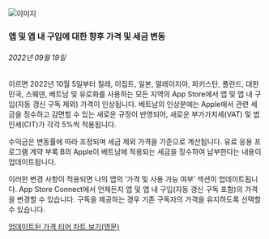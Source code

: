 <!-- ### MySkills
BootStrap & React.js  
<img src="https://img.shields.io/badge/HTML5-E34F26?style=flat-square&logo=HTML5&logoColor=white"/></a>
<img src="https://img.shields.io/badge/CSS3-1572B6?style=flat-square&logo=CSS3&logoColor=white"/></a>
<img src="https://img.shields.io/badge/JavaScript-F7DF1E?style=flat-square&logo=JavaScript&logoColor=white"/></a>
<img src="https://img.shields.io/badge/React.js-1E8CBE?style=flat-square&logo=JavaScript&logoColor=white"/></a>   -->

<!-- Android & IOS  
<img src="https://img.shields.io/badge/Java-007396?style=flat-square&logo=Java&logoColor=white"/></a>
<img src="https://img.shields.io/badge/Swift-F05138?style=flat-square&logo=Swift&logoColor=white"/></a> -->
<!-- 
Languages  
<img src="https://img.shields.io/badge/C-A8B9CC?style=flat-square&logo=C&logoColor=white"/></a>
<img src="https://img.shields.io/badge/C++-00599C?style=flat-square&logo=C%2B%2B&logoColor=white"/></a>
<img src="https://img.shields.io/badge/Python-3776AB?style=flat-square&logo=Python&logoColor=white"/></a>

algorithms  
<img src="https://img.shields.io/badge/Baekjoon-Gold4-gold?style=flat-square&labelColor=004088"/></a> -->
<!-- 
Contact  
[<img src="https://img.shields.io/badge/l06094@gmail.com-EA4335?style=flat-square&logo=Gmail&logoColor=white"/>](l06094@gmail.com)
<a href="dlwjsgml02@naver.com"><img src="https://img.shields.io/badge/dlwjsgml02@naver.com-0ABF53?style=flat-square&logo=Nintendo&logoColor=white"/></a>
<img src="https://img.shields.io/badge/jeon__hui__22-E4405F?style=flat-square&logo=Instagram&logoColor=white"/></a>  

---
![Top Langs](https://github-readme-stats.vercel.app/api/top-langs/?username=6810779s&layout=compact&theme=algolia) 

![Jeonhui's GitHub stats](https://github-readme-stats.vercel.app/api?username=Jeonhui&show_icons=true&theme=algolia)  
 -->

<!-- [![Solved.ac
프로필](http://mazassumnida.wtf/api/v2/generate_badge?boj=whas02)](https://solved.ac/whas02)  

# IOS developer News -->
![이미지](https://developer.apple.com/assets/elements/icons/app-store/app-store-128x128_2x.png)  
###  앱 및 앱 내 구입에 대한 향후 가격 및 세금 변동  
###### 2022년 09월 19일  
<span class="article-text"><p>이르면 2022년 10월 5일부터 칠레, 이집트, 일본, 말레이지아, 파키스탄, 폴란드, 대한민국, 스웨덴, 베트남 및 유로화를 사용하는 모든 지역의 App Store에서 앱 및 앱 내 구입(자동 갱신 구독 제외) 가격이 인상됩니다. 베트남의 인상분에는 Apple에서 관련 세금을 징수하고 감면할 수 있는 새로운 규정이 반영되어, 새로운 부가가치세(VAT) 및 법인세(CIT)가 각각 5%씩 적용됩니다.</p><p>수익금은 변동률에 따라 조정되며 세금 제외 가격을 기준으로 계산됩니다. 유료 응용 프로그램 계약 부록 B의 Apple이 베트남에 적용되는 세금을 징수하여 납부한다는 내용이 업데이트됩니다.</p><p>이러한 변경 사항이 적용되면 나의 앱의 ‘가격 및 사용 가능 여부’ 섹션이 업데이트됩니다. App Store Connect에서 언제든지 앱 및 앱 내 구입(자동 갱신 구독 포함)의 가격을 변경할 수 있습니다. 구독을 제공하는 경우 기존 구독자의 가격을 유지하도록 선택할 수 있습니다.</p><p><a href="https://developer.apple.com/support/downloads/price-tier-updates/App-Store-Price-Tier-Updates-October-2022.pdf">업데이트된 가격 티어 <span class="icon icon-after icon-chevronright nowrap">차트 보기(영문)</span></a></p></span>